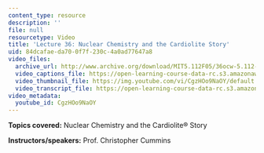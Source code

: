 ```yaml
---
content_type: resource
description: ''
file: null
resourcetype: Video
title: 'Lecture 36: Nuclear Chemistry and the Cardiolite Story'
uid: 84dcafae-da70-0f7f-230c-4a0ad77647a8
video_files:
  archive_url: http://www.archive.org/download/MIT5.112F05/36ocw-5.112-14dec2005-220k.mp4
  video_captions_file: https://open-learning-course-data-rc.s3.amazonaws.com/5-112-principles-of-chemical-science-fall-2005/bfa08a687bdd59caafa617d4e49e0103_CgzHOo9NaOY.vtt
  video_thumbnail_file: https://img.youtube.com/vi/CgzHOo9NaOY/default.jpg
  video_transcript_file: https://open-learning-course-data-rc.s3.amazonaws.com/5-112-principles-of-chemical-science-fall-2005/10ce2c554baa45c3f3ed54a65ad298a5_CgzHOo9NaOY.pdf
video_metadata:
  youtube_id: CgzHOo9NaOY
---
```


**Topics covered:** Nuclear Chemistry and the Cardiolite® Story

**Instructors/speakers:** Prof. Christopher Cummins